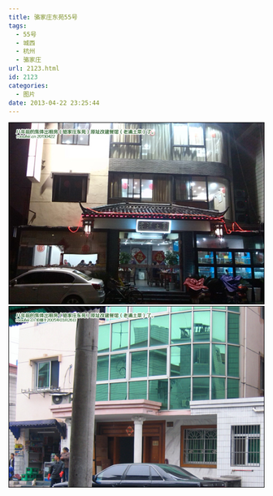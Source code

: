 ```yaml
---
title: 骆家庄东苑55号
tags:
  - 55号
  - 城西
  - 杭州
  - 骆家庄
url: 2123.html
id: 2123
categories:
  - 图片
date: 2013-04-22 23:25:44
---
```


[![](/images/uploads/2013/04/老浦土菜.jpg "老浦土菜")](/images/uploads/2013/04/老浦土菜.jpg) [![](/images/uploads/2013/04/骆家庄东苑55号.jpg "骆家庄东苑55号")](/images/uploads/2013/04/骆家庄东苑55号.jpg)